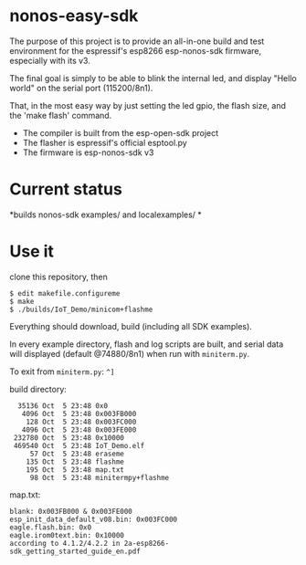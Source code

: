 
# nonos-easy-sdk

The purpose of this project is to provide an all-in-one build and test
environment for the espressif's esp8266 esp-nonos-sdk firmware, especially
with its v3.

The final goal is simply to be able to blink the internal led, and display
"Hello world" on the serial port (115200/8n1).

That, in the most easy way by just setting the led gpio, the flash size, and
the 'make flash' command.

* The compiler is built from the esp-open-sdk project
* The flasher is espressif's official esptool.py
* The firmware is esp-nonos-sdk v3

# Current status

*builds nonos-sdk examples/ and localexamples/ *

# Use it

clone this repository, then
```
$ edit makefile.configureme
$ make
$ ./builds/IoT_Demo/minicom+flashme
```

Everything should download, build (including all SDK examples).

In every example directory, flash and log scripts are built,
and serial data will displayed (default @74880/8n1) when run with `miniterm.py`.

To exit from `miniterm.py`: `^]`

build directory:
```
  35136 Oct  5 23:48 0x0
   4096 Oct  5 23:48 0x003FB000
    128 Oct  5 23:48 0x003FC000
   4096 Oct  5 23:48 0x003FE000
 232780 Oct  5 23:48 0x10000
 469540 Oct  5 23:48 IoT_Demo.elf
     57 Oct  5 23:48 eraseme
    135 Oct  5 23:48 flashme
    195 Oct  5 23:48 map.txt
     98 Oct  5 23:48 minitermpy+flashme
```

map.txt:
```
blank: 0x003FB000 & 0x003FE000
esp_init_data_default_v08.bin: 0x003FC000
eagle.flash.bin: 0x0
eagle.irom0text.bin: 0x10000
according to 4.1.2/4.2.2 in 2a-esp8266-sdk_getting_started_guide_en.pdf
```
